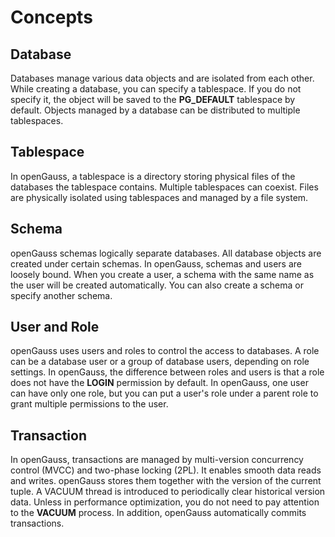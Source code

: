 # Concepts<a name="EN-US_TOPIC_0242370172"></a>

## Database<a name="en-us_topic_0237120248_en-us_topic_0059779238_s81123a0249f349a9af2c50cc1641ff54"></a>

Databases manage various data objects and are isolated from each other. While creating a database, you can specify a tablespace. If you do not specify it, the object will be saved to the  **PG\_DEFAULT**  tablespace by default. Objects managed by a database can be distributed to multiple tablespaces.

## Tablespace<a name="en-us_topic_0237120248_en-us_topic_0059779238_scc21ccb22d48437e9a0811ee7ba1167c"></a>

In openGauss, a tablespace is a directory storing physical files of the databases the tablespace contains. Multiple tablespaces can coexist. Files are physically isolated using tablespaces and managed by a file system.

## Schema<a name="en-us_topic_0237120248_en-us_topic_0059779238_s423bbf6397084f98af46d8e06f4fac95"></a>

openGauss schemas logically separate databases. All database objects are created under certain schemas. In openGauss, schemas and users are loosely bound. When you create a user, a schema with the same name as the user will be created automatically. You can also create a schema or specify another schema.

## User and Role<a name="en-us_topic_0237120248_en-us_topic_0059779238_sc39162e544dc4f6887963b42c4f86dcb"></a>

openGauss uses users and roles to control the access to databases. A role can be a database user or a group of database users, depending on role settings. In openGauss, the difference between roles and users is that a role does not have the  **LOGIN**  permission by default. In openGauss, one user can have only one role, but you can put a user's role under a parent role to grant multiple permissions to the user.

## Transaction<a name="en-us_topic_0237120248_en-us_topic_0059779238_sac2ce3a4af3c4bd9bf75f61d658f9402"></a>

In openGauss, transactions are managed by multi-version concurrency control \(MVCC\) and two-phase locking \(2PL\). It enables smooth data reads and writes. openGauss stores them together with the version of the current tuple. A VACUUM thread is introduced to periodically clear historical version data. Unless in performance optimization, you do not need to pay attention to the  **VACUUM**  process. In addition, openGauss automatically commits transactions.

